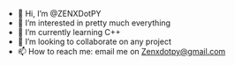 - 👋 Hi, I’m @ZENXDotPY
- 👀 I’m interested in pretty much everything
- 🌱 I’m currently learning C++
- 💞️ I’m looking to collaborate on any project
- 📫 How to reach me: email me on Zenxdotpy@gmail.com
